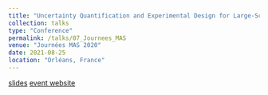 ```yaml
---
title: "Uncertainty Quantification and Experimental Design for Large-Scale Linear Inverse Problems under Gaussian Process Priors, with Applications to Geophysics"
collection: talks
type: "Conference"
permalink: /talks/07_Journees_MAS
venue: "Journées MAS 2020"
date: 2021-08-25
location: "Orléans, France"
---
```


[slides](/talks/07_Journees_MAS.pdf)
[event website](https://mas2020.sciencesconf.org/)
